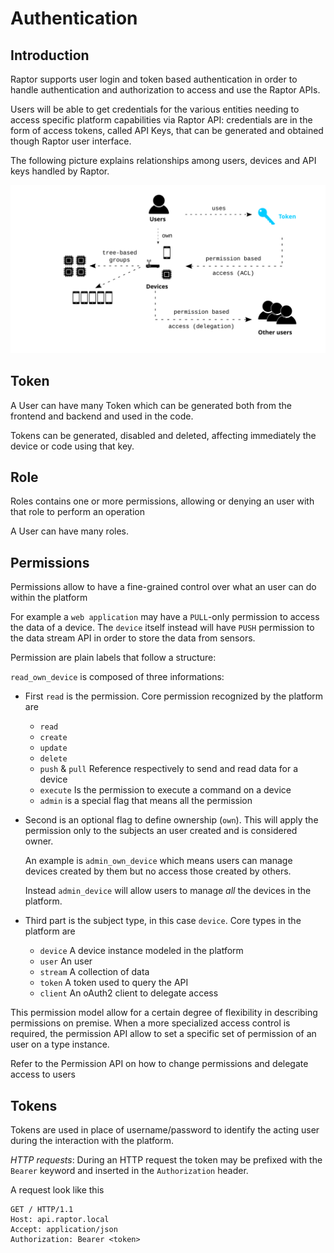 # Authentication

## Introduction

Raptor supports user login and token based authentication in order to handle authentication and authorization to access and use the Raptor APIs.

Users will be able to get credentials for the various entities needing to access specific platform capabilities via Raptor API: credentials are in the form of access tokens, called API Keys, that can be generated and obtained though Raptor user interface.

The following picture explains relationships among users, devices and API keys handled by Raptor.

![API Keys](/img/API_Keys.svg)

## Token

A User can have many Token which can be generated both from the frontend and backend and used in the code.

Tokens can be generated, disabled and deleted, affecting immediately the device or code using that key.

## Role

Roles contains one or more permissions, allowing or denying an user with that role to perform an operation

A User can have many roles.

## Permissions

Permissions allow to have a fine-grained control over what an user can do within the platform

For example a `web application` may have a `PULL`-only permission to access the data of a device. The `device` itself instead will have `PUSH` permission to the data stream API in order to store the data from sensors.

Permission are plain labels that follow a structure:

`read_own_device` is composed of three informations:

- First `read` is the permission. Core permission recognized by the platform are
  - `read`
  - `create`
  - `update`
  - `delete`
  - `push` & `pull` Reference respectively to send and read data for a device
  - `execute` Is the permission to execute a command on a device
  - `admin` is a special flag that means all the permission

- Second is an optional flag to define ownership (`own`). This will apply the permission only to the subjects an user created and is considered owner.

  An example is `admin_own_device` which means users can manage devices created by them but no access those created by others.

  Instead `admin_device` will allow users to manage _all_ the devices in the platform.

- Third part is the subject type, in this case `device`. Core types in the platform are
  - `device` A device instance modeled in the platform
  - `user` An user
  - `stream` A collection of data
  - `token` A token used to query the API
  - `client` An oAuth2 client to delegate access

This permission model allow for a certain degree of flexibility in describing permissions on premise. When a more specialized access control is required, the permission API allow to set a specific set of permission of an user on a type instance.

Refer to the Permission API on how to change permissions and delegate access to users

## Tokens

Tokens are used in place of username/password to identify the acting user during the interaction with the platform.

*HTTP requests*: During an HTTP request the token may be prefixed with the `Bearer` keyword and inserted in the `Authorization` header.

A request look like this

```
GET / HTTP/1.1
Host: api.raptor.local
Accept: application/json
Authorization: Bearer <token>
```
